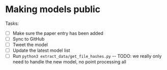 # Making models public

Tasks:
- [ ] Make sure the paper entry has been added
- [ ] Sync to GitHub
- [ ] Tweet the model
- [ ] Update the latest model list
- [ ] Run `python3 extract_data/get_file_hashes.py` -- TODO: we really only need to handle the new model, no point processing all
